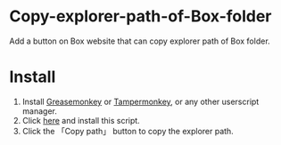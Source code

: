 # Copy-explorer-path-of-Box-folder
Add a button on Box website that can copy explorer path of Box folder.

# Install
1. Install [Greasemonkey](https://www.greasespot.net/) or [Tampermonkey](https://www.tampermonkey.net/), or any other userscript manager.
2. Click [here](https://github.com/kevinzch/Copy-explorer-path-of-Box-folder/raw/main/CopyExplPathofBox.user.js) and install this script.
3. Click the 「Copy path」 button to copy the explorer path.
